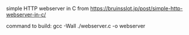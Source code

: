simple HTTP webserver in C from https://bruinsslot.jp/post/simple-http-webserver-in-c/

command to build: gcc -Wall ./webserver.c -o webserver
